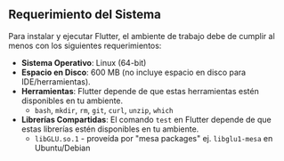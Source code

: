 ## Requerimiento del Sistema

Para instalar y ejecutar Flutter, el ambiente de trabajo debe de cumplir al menos con los siguientes requerimientos:

* **Sistema Operativo**: Linux (64-bit)
* **Espacio en Disco**: 600 MB (no incluye espacio en disco para IDE/herramientas).
* **Herramientas**: Flutter  depende de que estas herramientas estén disponibles en tu ambiente.
  * `bash`, `mkdir`, `rm`, `git`, `curl`, `unzip`, `which`
* **Librerías Compartidas**: El comando `test` en Flutter  depende de que estas librerías estén disponibles en tu ambiente.
  * `libGLU.so.1` -  proveída por "mesa packages" ej. `libglu1-mesa` en Ubuntu/Debian
